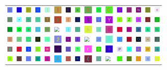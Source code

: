 <table>
<tr>
<td><img src="75.gif"></td>
<td><img src="3A.gif"></td>
<td><img src="46.gif"></td>
<td><img src="79.gif"></td>
<td><img src="5D.gif"></td>
<td><img src="49.gif"></td>
<td><img src="45.gif"></td>
<td><img src="3C.gif"></td>
<td><img src="53.gif"></td>
<td><img src="76.gif"></td>
<td><img src="43.gif"></td>
<td><img src="36.gif"></td>
<td><img src="5F.gif"></td>
<td><img src="4E.gif"></td>
<td><img src="6A.gif"></td>
<td><img src="63.gif"></td>
</tr>
<tr>
<td><img src="2F.gif"></td>
<td><img src="2A.gif"></td>
<td><img src="22.gif"></td>
<td><img src="2E.gif"></td>
<td><img src="54.gif"></td>
<td><img src="74.gif"></td>
<td><img src="5B.gif"></td>
<td><img src="35.gif"></td>
<td><img src="24.gif"></td>
<td><img src="56.gif"></td>
<td><img src="59.gif"></td>
<td><img src="7A.gif"></td>
<td><img src="5A.gif"></td>
<td><img src="30.gif"></td>
<td><img src="41.gif"></td>
<td><img src="40.gif"></td>
</tr>
<tr>
<td><img src="60.gif"></td>
<td><img src="47.gif"></td>
<td><img src="34.gif"></td>
<td><img src="27.gif"></td>
<td><img src="66.gif"></td>
<td><img src="empty"></td>
<td><img src="21.gif"></td>
<td><img src="55.gif"></td>
<td><img src="68.gif"></td>
<td><img src="37.gif"></td>
<td><img src="67.gif"></td>
<td><img src="31.gif"></td>
<td><img src="7E.gif"></td>
<td><img src="6F.gif"></td>
<td><img src="26.gif"></td>
<td><img src="25.gif"></td>
</tr>
<tr>
<td><img src="7B.gif"></td>
<td><img src="2C.gif"></td>
<td><img src="3E.gif"></td>
<td><img src="52.gif"></td>
<td><img src="6D.gif"></td>
<td><img src="32.gif"></td>
<td><img src="78.gif"></td>
<td><img src="6C.gif"></td>
<td><img src="error"></td>
<td><img src="48.gif"></td>
<td><img src="71.gif"></td>
<td><img src="3B.gif"></td>
<td><img src="51.gif"></td>
<td><img src="4F.gif"></td>
<td><img src="3D.gif"></td>
<td><img src="4A.gif"></td>
</tr>
<tr>
<td><img src="39.gif"></td>
<td><img src="65.gif"></td>
<td><img src="33.gif"></td>
<td><img src="6B.gif"></td>
<td><img src="77.gif"></td>
<td><img src="2D.gif"></td>
<td><img src="7C.gif"></td>
<td><img src="3F.gif"></td>
<td><img src="72.gif"></td>
<td><img src="44.gif"></td>
<td><img src="73.gif"></td>
<td><img src="50.gif"></td>
<td><img src="5E.gif"></td>
<td><img src="23.gif"></td>
<td><img src="57.gif"></td>
<td><img src="64.gif"></td>
</tr>
<tr>
<td><img src="42.gif"></td>
<td><img src="4B.gif"></td>
<td><img src="29.gif"></td>
<td><img src="4D.gif"></td>
<td><img src="4C.gif"></td>
<td><img src="58.gif"></td>
<td><img src="2B.gif"></td>
<td><img src="6E.gif"></td>
<td><img src="28.gif"></td>
<td><img src="7D.gif"></td>
<td><img src="nothing"></td>
<td><img src="69.gif"></td>
<td><img src="61.gif"></td>
<td><img src="70.gif"></td>
<td><img src="38.gif"></td>
<td><img src="62.gif"></td>
</tr>
</table>
